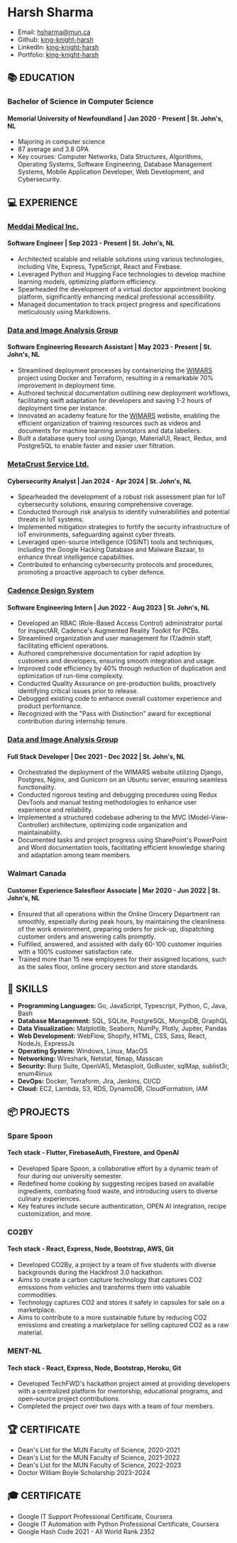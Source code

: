 # **Harsh Sharma**

- Email: <hsharma@mun.ca>
- Github: [king-knight-harsh](https://github.com/king-knight-harsh)
- LinkedIn: [king-knight-harsh](https://www.linkedin.com/in/king-knight-harsh/)
- Portfolio: [king-knight-harsh](https://hsharma.info)

## **📚 EDUCATION**

### **Bachelor of Science in Computer Science**

#### Memorial University of Newfoundland | Jan 2020 - Present | St. John's, NL

- Majoring in computer science
- 87 average and 3.8 GPA
- Key courses: Computer Networks, Data Structures, Algorithms, Operating Systems, Software Engineering, Database Management Systems, Mobile Application Developer, Web Development, and Cybersecurity.

## **💻 EXPERIENCE**

### **[Meddai Medical Inc.](https://www.meddai.ca/)**

#### Software Engineer | Sep 2023 - Present | St. John's, NL

- Architected scalable and reliable solutions using various technologies, including Vite, Express, TypeScript, React and Firebase.
- Leveraged Python and Hugging Face technologies to develop machine learning models, optimizing platform efficiency.
- Spearheaded the development of a virtual doctor appointment booking platform, significantly enhancing medical professional accessibility.
- Managed documentation to track project progress and specifications meticulously using Markdowns.

### **[Data and Image Analysis Group](https://diaglab.cs.mun.ca/)**

#### Software Engineering Research Assistant | May 2023 - Present | St. John's, NL

- Streamlined deployment processes by containerizing the [WIMARS](https://wimars.from-ca.net/) project using Docker and Terraform, resulting in a remarkable 70% improvement in deployment time.
- Authored technical documentation outlining new deployment workflows, facilitating swift adaptation for developers and saving 1-2 hours of deployment time per instance.
- Innovated an academy feature for the [WIMARS](https://wimars.from-ca.net/) website, enabling the efficient organization of training resources such as videos and documents for machine learning annotators and data labellers.
- Built a database query tool using Django, MaterialUI, React, Redux, and PostgreSQL to enable faster and easier user filtration.

### **[MetaCrust Service Ltd.](https://www.metacrust.ca/)**

#### Cybersecurity Analyst | Jan 2024 - Apr 2024 | St. John's, NL

- Spearheaded the development of a robust risk assessment plan for IoT cybersecurity solutions, ensuring comprehensive coverage.
- Conducted thorough risk analysis to identify vulnerabilities and potential threats in IoT systems.
- Implemented mitigation strategies to fortify the security infrastructure of IoT environments, safeguarding against cyber threats.
- Leveraged open-source intelligence (OSINT) tools and techniques, including the Google Hacking Database and Malware Bazaar, to enhance threat intelligence capabilities.
- Contributed to enhancing cybersecurity protocols and procedures, promoting a proactive approach to cyber defence.

### **[Cadence Design System](https://www.cadence.com/)**

#### Software Engineering Intern | Jun 2022 - Aug 2023 | St. John's, NL

- Developed an RBAC (Role-Based Access Control) administrator portal for inspectAR, Cadence's Augmented Reality Toolkit for PCBs.
- Streamlined organization and user management for IT/admin staff, facilitating efficient operations.
- Authored comprehensive documentation for rapid adoption by customers and developers, ensuring smooth integration and usage.
- Improved code efficiency by 40% through reduction of duplication and optimization of run-time complexity.
- Conducted Quality Assurance on pre-production builds, proactively identifying critical issues prior to release.
- Debugged existing code to enhance overall customer experience and product performance.
- Recognized with the "Pass with Distinction" award for exceptional contribution during internship tenure.

### **[Data and Image Analysis Group](https://diaglab.cs.mun.ca/)**

#### Full Stack Developer | Dec 2021 - Dec 2022 | St. John's, NL

- Orchestrated the deployment of the WIMARS website utilizing Django, Postgres, Nginx, and Gunicorn on an Ubuntu server, ensuring seamless functionality.
- Conducted rigorous testing and debugging procedures using Redux DevTools and manual testing methodologies to enhance user experience and reliability.
- Implemented a structured codebase adhering to the MVC (Model-View-Controller) architecture, optimizing code organization and maintainability.
- Documented tasks and project progress using SharePoint's PowerPoint and Word documentation tools, facilitating efficient knowledge sharing and adaptation among team members.

### **Walmart Canada**

#### Customer Experience Salesfloor Associate | Mar 2020 - Jun 2022 | St. John's, NL

- Ensured that all operations within the Online Grocery Department ran smoothly, especially during peak hours, by maintaining the cleanliness of the work environment, preparing orders for pick-up, dispatching customer orders and answering calls promptly.
- Fulfilled, answered, and assisted with daily 60-100 customer inquiries with a 100% customer satisfaction rate.
- Trained more than 15 new employees for their assigned locations, such as the sales floor, online grocery section and store standards.

## **🌟 SKILLS**

- **Programming Languages:**    Go, JavaScript, Typescript, Python, C, Java, Bash
- **Database Management:**      SQL, SQLite, PostgreSQL, MongoDB, GraphQL
- **Data Visualization:**  Matplotlib, Seaborn, NumPy, Plotly, Jupiter, Pandas
- **Web Development:**     WebFlow, Shopify, HTML, CSS, Sass, React, NodeJs, ExpressJs
- **Operating System:**    Windows, Linux, MacOS
- **Networking:**          Wireshark, Netstat, Nmap, Masscan
- **Security:**            Burp Suite, OpenVAS, Metasploit, GoBuster, sqlMap, sublist3r, enum4linux
- **DevOps:**              Docker, Terraform, Jira, Jenkins, CI/CD
- **Cloud:**               EC2, Lambda, S3, RDS, DynamoDB, CloudFormation, IAM

## **📦 PROJECTS**

### **Spare Spoon**

#### Tech stack - Flutter, FirebaseAuth, Firestore, and OpenAI

- Developed Spare Spoon, a collaborative effort by a dynamic team of four during our university semester.
- Redefined home cooking by suggesting recipes based on available ingredients, combating food waste, and introducing users to diverse culinary experiences.
- Key features include secure authentication, OPEN AI integration, recipe customization, and more.

### **CO2BY**

#### Tech stack - React, Express, Node, Bootstrap, AWS, Git

- Developed CO2By, a project by a team of five students with diverse backgrounds during the Hackfrost 3.0 hackathon.
- Aims to create a carbon capture technology that captures CO2 emissions from vehicles and transforms them into valuable commodities.
- Technology captures CO2 and stores it safely in capsules for sale on a marketplace.
- Aims to contribute to a more sustainable future by reducing CO2 emissions and creating a marketplace for selling captured CO2 as a raw material.

### **MENT-NL**

#### Tech stack - React, Express, Node, Bootstrap, Heroku, Git

- Developed TechFWD's hackathon project aimed at providing developers with a centralized platform for mentorship, educational programs, and open-source project contributions.
- Completed the project over two days with a team of four members.

## **🏆 CERTIFICATE**

- Dean's List for the MUN Faculty of Science, 2020-2021
- Dean's List for the MUN Faculty of Science, 2021-2022
- Dean's List for the MUN Faculty of Science, 2022-2023
- Doctor William Boyle Scholarship 2023-2024

## **🎓 CERTIFICATE**

- Google IT Support Professional Certificate, Coursera
- Google IT Automation with Python Professional Certificate, Coursera
- Google Hash Code 2021 - All World Rank 2352
